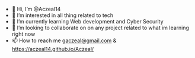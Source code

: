 - 👋 Hi, I’m @Aczeal14
- 👀 I’m interested in all thing related to tech
- 🌱 I’m currently learning Web development and Cyber Security
- 💞️ I’m looking to collaborate on on any project related to what im learning right now
- 📫 How to reach me gaczeal@gmail.com & https://aczeal14.github.io/Aczeal/

<!---
Aczeal14/Aczeal14 is a ✨ special ✨ repository because its `README.md` (this file) appears on your GitHub profile.
You can click the Preview link to take a look at your changes.
--->
